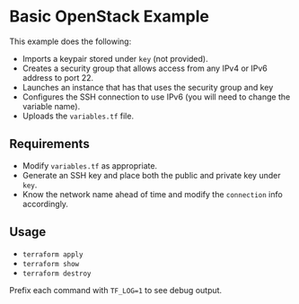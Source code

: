 # Basic OpenStack Example

This example does the following:

* Imports a keypair stored under `key` (not provided).
* Creates a security group that allows access from any IPv4 or IPv6 address to port 22.
* Launches an instance that has that uses the security group and key
* Configures the SSH connection to use IPv6 (you will need to change the variable name).
* Uploads the `variables.tf` file.

## Requirements

* Modify `variables.tf` as appropriate.
* Generate an SSH key and place both the public and private key under `key`.
* Know the network name ahead of time and modify the `connection` info accordingly.

## Usage

* `terraform apply`
* `terraform show`
* `terraform destroy`

Prefix each command with `TF_LOG=1` to see debug output.
